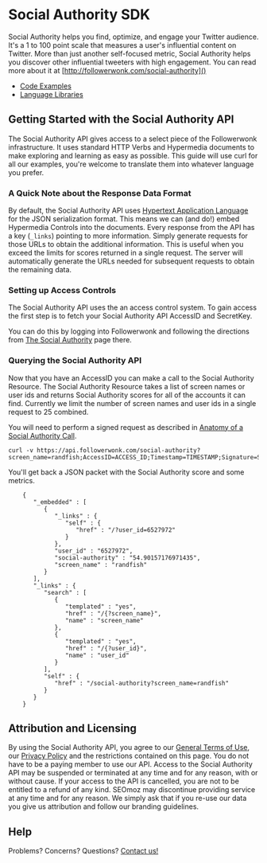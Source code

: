Social Authority SDK
====================

Social Authority helps you find, optimize, and engage your Twitter audience. It's a 1 to 100 point scale that measures a user's influential content on Twitter.
More than just another self-focused metric, Social Authority helps you discover other influential tweeters with high engagement. You can read more about it at [http://followerwonk.com/social-authority]()

* [Code Examples](https://github.com/seomoz/Social-Authority-SDK/tree/master/code-examples)
* [Language Libraries](https://github.com/seomoz/Social-Authority-SDK/tree/master/client-libraries)

## Getting Started with the Social Authority API

The Social Authority API gives access to a select piece of the Followerwonk infrastructure. It uses standard HTTP Verbs and Hypermedia documents to make exploring and learning as easy as possible. This guide will use curl for all our examples, you're welcome to translate them into whatever language you prefer.

### A Quick Note about the Response Data Format

By default, the Social Authority API uses [Hypertext Application Language](http://stateless.co/hal_specification.html) for the JSON serialization format. This means we can (and do!) embed Hypermedia Controls into the documents. Every response from the API has a key (`_links`) pointing to more information. Simply generate requests for those URLs to obtain the additional information. This is useful when you exceed the limits for scores returned in a single request. The server will automatically generate the URLs needed for subsequent requests to obtain the remaining data.

### Setting up Access Controls

The Social Authority API uses the an access control system. To gain access the first step is to fetch your Social Authority API AccessID and SecretKey.

You can do this by logging into Followerwonk and following the directions from [The Social Authority](https://followerwonk.com/social-authority) page there.

### Querying the Social Authority API

Now that you have an AccessID you can make a call to the Social Authority Resource. The Social Authority Resource takes a list of screen names or user ids and returns Social Authority scores for all of the accounts it can find. Currently we limit the number of screen names and user ids in a single request to 25 combined.

You will need to perform a signed request as described in [Anatomy of a Social Authority Call](https://github.com/seomoz/Social-Authority-SDK/blob/master/docs/Anatomy-of-a-Social-Authority-API-Call.md).

    curl -v https://api.followerwonk.com/social-authority?screen_name=randfish;AccessID=ACCESS_ID;Timestamp=TIMESTAMP;Signature=SIGNATURE_HMAC

You'll get back a JSON packet with the Social Authority score and some metrics.
 
        {
           "_embedded" : [
              {
                 "_links" : {
                    "self" : {
                       "href" : "/?user_id=6527972"
                    }
                 },
                 "user_id" : "6527972",
                 "social-authority" : "54.90157176971435",
                 "screen_name" : "randfish"
              }
           ],
           "_links" : {
              "search" : [
                 {
                    "templated" : "yes",
                    "href" : "/{?screen_name}",
                    "name" : "screen_name"
                 },
                 {
                    "templated" : "yes",
                    "href" : "/{?user_id}",
                    "name" : "user_id"
                 }
              ],
              "self" : {
                 "href" : "/social-authority?screen_name=randfish"
              }
           }
        }

## Attribution and Licensing

By using the Social Authority API, you agree to our [General Terms of Use](http://www.seomoz.org/users/terms), our [Privacy Policy](http://www.seomoz.org/pages/privacy) and the restrictions contained on this page. You do not have to be a paying member to use our API. Access to the Social Authority API may be suspended or terminated at any time and for any reason, with or without cause. If your access to the API is cancelled, you are not to be entitled to a refund of any kind. SEOmoz may discontinue providing service at any time and for any reason. We simply ask that if you re-use our data you give us attribution and follow our branding guidelines.

## Help 

Problems? Concerns? Questions? [Contact us!](http://www.seomoz.org/help)

